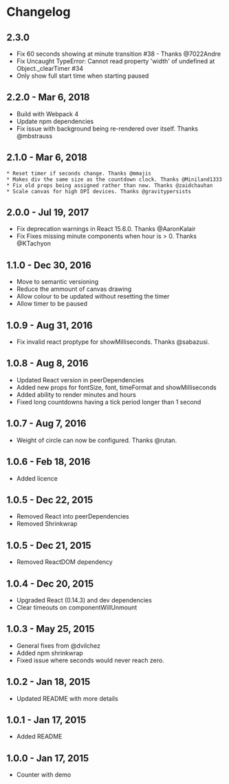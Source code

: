 # Changelog

## 2.3.0
  * Fix 60 seconds showing at minute transition #38 - Thanks @7022Andre
  * Fix Uncaught TypeError: Cannot read property 'width' of undefined at Object._clearTimer #34
  * Only show full start time when starting paused

## 2.2.0 - Mar 6, 2018
  * Build with Webpack 4
  * Update npm dependencies
  * Fix issue with background being re-rendered over itself. Thanks @mbstrauss

## 2.1.0 - Mar 6, 2018
	* Reset timer if seconds change. Thanks @mmajis
	* Makes div the same size as the countdown clock. Thanks @Miniland1333
	* Fix old props being assigned rather than new. Thanks @zaidchauhan
	* Scale canvas for high DPI devices. Thanks @gravitypersists 

## 2.0.0 - Jul 19, 2017
 * Fix deprecation warnings in React 15.6.0. Thanks @AaronKalair
 * Fix Fixes missing minute components when hour is > 0. Thanks @KTachyon

## 1.1.0 - Dec 30, 2016
  * Move to semantic versioning
  * Reduce the ammount of canvas drawing
  * Allow colour to be updated without resetting the timer
  * Allow timer to be paused

## 1.0.9 - Aug 31, 2016
  * Fix invalid react proptype for showMilliseconds. Thanks @sabazusi.

## 1.0.8 - Aug 8, 2016

  * Updated React version in peerDependencies
  * Added new props for fontSize, font, timeFormat and showMilliseconds
  * Added ability to render minutes and hours
  * Fixed long countdowns having a tick period longer than 1 second

## 1.0.7 - Aug 7, 2016

  * Weight of circle can now be configured. Thanks @rutan.

## 1.0.6 - Feb 18, 2016

  * Added licence

## 1.0.5 - Dec 22, 2015

  * Removed React into peerDependencies
  * Removed Shrinkwrap

## 1.0.5 - Dec 21, 2015

  * Removed ReactDOM dependency

## 1.0.4 - Dec 20, 2015

  * Upgraded React (0.14.3) and dev dependencies
  * Clear timeouts on componentWillUnmount

## 1.0.3 - May 25, 2015

  * General fixes from @dvilchez
  * Added npm shrinkwrap
  * Fixed issue where seconds would never reach zero.

## 1.0.2 - Jan 18, 2015

  * Updated README with more details

## 1.0.1 - Jan 17, 2015

  * Added README

## 1.0.0 - Jan 17, 2015

  * Counter with demo
